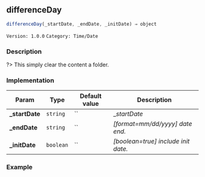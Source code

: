 ## differenceDay 
  ```javascript
 differenceDay(_startDate, _endDate, _initDate) ⇒ object 
``` 

 ` Version: 1.0.0 ` 
` Category: Time/Date ` 

### Description 

?> This simply clear the content a folder. 

### Implementation 

| Param | Type | Default value | Description | 
| --- | --- | --- | --- | 
| **_startDate** | `string` | `` | __startDate_ | 
| **_endDate** | `string` | `` | _[format=mm/dd/yyyy] date end._ | 
| **_initDate** | `boolean` | `` | _[boolean=true] include init date._ | 

### Example 

 ```javascript 
  
 ```  

